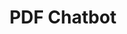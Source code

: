 ---
title: PDF Chatbot
emoji: 🌍
colorFrom: blue
colorTo: green
sdk: gradio
sdk_version: 4.12.0
app_file: app.py
pinned: true
---